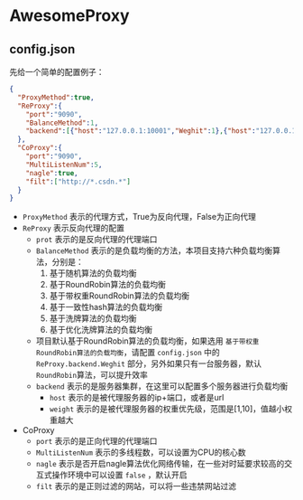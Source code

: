 # AwesomeProxy


## config.json

先给一个简单的配置例子：

```json
{
  "ProxyMethod":true,
  "ReProxy":{
    "port":"9090",
    "BalanceMethod":1,
    "backend":[{"host":"127.0.0.1:10001","Weghit":1},{"host":"127.0.0.1:10002","Weghit":1},{"host":"127.0.0.1:10003","Weghit":1}]
  },
  "CoProxy":{
    "port":"9090",
    "MultiListenNum":5,
    "nagle":true,
    "filt":["http://*.csdn.*"]
  }
}
```

- `ProxyMethod` 表示的代理方式，True为反向代理，False为正向代理
- `ReProxy` 表示反向代理的配置
  - `prot` 表示的是反向代理的代理端口
  - `BalanceMethod` 表示的是负载均衡的方法，本项目支持六种负载均衡算法，分别是：
    1. 基于随机算法的负载均衡
    2. 基于RoundRobin算法的负载均衡
    3. 基于带权重RoundRobin算法的负载均衡
    4. 基于一致性hash算法的负载均衡
    5. 基于洗牌算法的负载均衡
    6. 基于优化洗牌算法的负载均衡
  - 项目默认基于RoundRobin算法的负载均衡，如果选用 `基于带权重RoundRobin算法的负载均衡`，请配置 `config.json` 中的 `ReProxy.backend.Weghit` 部分，另外如果只有一台服务器，默认 `RoundRobin`算法，可以提升效率
  - `backend` 表示的是服务器集群，在这里可以配置多个服务器进行负载均衡
    -  `host` 表示的是被代理服务器的ip+端口，或者是url
    -  `weight` 表示的是被代理服务器的权重优先级，范围是[1,10]，值越小权重越大
- CoProxy
  - `port` 表示的是正向代理的代理端口
  - `MultiListenNum` 表示的多线程数，可以设置为CPU的核心数
  - `nagle` 表示是否开启nagle算法优化网络传输，在一些对时延要求较高的交互式操作环境中可以设置 `false` ，默认开启
  - `filt` 表示的是正则过滤的网站，可以将一些违禁网站过滤